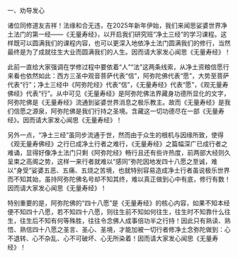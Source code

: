 一、劝导发心

​        诸位同修道友吉祥！法缘和合无违，在2025年新年伊始，我们来闻思娑婆世界净土法门的第一经——《无量寿经》，以开启我们研究班“净土三经”的学习课程。这样既可以圆满我们的课程内容，也可以更深入地依净土法门圆满我们的修行，当然最终是为了成就往生大业而圆满我们的人生。因而请大家发心闻思《无量寿经》！

​        此前一直给大家强调在学修过程中要依着“人”“法”这两条线索，从净土资粮信愿行来看也依然如此：西方三圣中观音菩萨代表“信”，阿弥陀佛代表“愿”，大势至菩萨代表“行”；净土三经中《阿弥陀经》代表“信”，《无量寿经》代表“愿”，《观无量寿佛经》代表“行”。从中可见《无量寿经》是阿弥陀佛法界藏身功德所显化的文字，阿弥陀佛是《无量寿经》流通到娑婆世界消息之极乐教主。故而《无量寿经》是我们信愿之源泉，阿弥陀佛是我们行持之圣境。含藏这一切功德尽在一部《无量寿经》。因而请大家发心闻思《无量寿经》！

​        另外一点，“净土三经”虽同步流通于世，然而由于众生的根机与因缘所致，使得《观无量寿佛经》之行已成净土行者之难行，《无量寿经》之篇幅深广已成行者之难诵，显得好像净土法门只剩《阿弥陀经》畅行且还有些许热度，前两部大经则久呈束之高阁之势，这样一来行者就难以“感同”弥陀因地发四十八愿之至诚，难以“身受”娑婆五恶、五痛、五烧之苦境，也就特别容易造成净土行者虽说极乐世界而不知其始，虽持阿弥陀佛名号却不知其终，难以真正做到心中有底，修行有数！因而请大家发心闻思《无量寿经》！

​        特别重要的是，阿弥陀佛的“四十八愿”是《无量寿经》的核心内容，如果不知本经便不知四十八愿，若不知四十八愿，则往生前不知如何往生，往生时不知靠什么往生，往生后不知有何等殊胜，往往令念佛人成事倍功半之行持！因此只有熟读、熟悟、熟信四十八愿之圣言、圣心、圣境，才能加被一切行者修净土念弥陀做到：心不退转、心不杂乱、心不可破坏、心无所染着！因而请大家发心闻思《无量寿经》！
